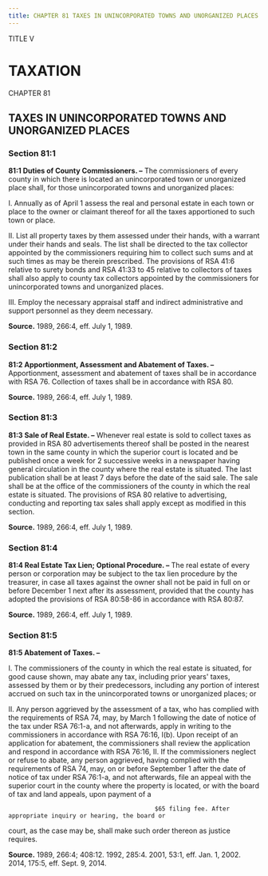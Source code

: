 ```yaml
---
title: CHAPTER 81 TAXES IN UNINCORPORATED TOWNS AND UNORGANIZED PLACES
---
```


TITLE V
                                             
TAXATION
========

CHAPTER 81
                                             
TAXES IN UNINCORPORATED TOWNS AND UNORGANIZED PLACES
----------------------------------------------------

### Section 81:1

 **81:1 Duties of County Commissioners. –** The commissioners of
every county in which there is located an unincorporated town or
unorganized place shall, for those unincorporated towns and unorganized
places:
                                             
 I. Annually as of April 1 assess the real and personal estate in
each town or place to the owner or claimant thereof for all the taxes
apportioned to such town or place.
                                             
 II. List all property taxes by them assessed under their hands, with
a warrant under their hands and seals. The list shall be directed to the
tax collector appointed by the commissioners requiring him to collect
such sums and at such times as may be therein prescribed. The provisions
of RSA 41:6 relative to surety bonds and RSA 41:33 to 45 relative to
collectors of taxes shall also apply to county tax collectors appointed
by the commissioners for unincorporated towns and unorganized places.
                                             
 III. Employ the necessary appraisal staff and indirect
administrative and support personnel as they deem necessary.

**Source.** 1989, 266:4, eff. July 1, 1989.

### Section 81:2

 **81:2 Apportionment, Assessment and Abatement of Taxes. –**
Apportionment, assessment and abatement of taxes shall be in accordance
with RSA 76. Collection of taxes shall be in accordance with RSA 80.

**Source.** 1989, 266:4, eff. July 1, 1989.

### Section 81:3

 **81:3 Sale of Real Estate. –** Whenever real estate is sold to
collect taxes as provided in RSA 80 advertisements thereof shall be
posted in the nearest town in the same county in which the superior
court is located and be published once a week for 2 successive weeks in
a newspaper having general circulation in the county where the real
estate is situated. The last publication shall be at least 7 days before
the date of the said sale. The sale shall be at the office of the
commissioners of the county in which the real estate is situated. The
provisions of RSA 80 relative to advertising, conducting and reporting
tax sales shall apply except as modified in this section.

**Source.** 1989, 266:4, eff. July 1, 1989.

### Section 81:4

 **81:4 Real Estate Tax Lien; Optional Procedure. –** The real estate
of every person or corporation may be subject to the tax lien procedure
by the treasurer, in case all taxes against the owner shall not be paid
in full on or before December 1 next after its assessment, provided that
the county has adopted the provisions of RSA 80:58-86 in accordance with
RSA 80:87.

**Source.** 1989, 266:4, eff. July 1, 1989.

### Section 81:5

 **81:5 Abatement of Taxes. –**
                                             
 I. The commissioners of the county in which the real estate is
situated, for good cause shown, may abate any tax, including prior
years' taxes, assessed by them or by their predecessors, including any
portion of interest accrued on such tax in the unincorporated towns or
unorganized places; or
                                             
 II. Any person aggrieved by the assessment of a tax, who has
complied with the requirements of RSA 74, may, by March 1 following the
date of notice of the tax under RSA 76:1-a, and not afterwards, apply in
writing to the commissioners in accordance with RSA 76:16, I(b). Upon
receipt of an application for abatement, the commissioners shall review
the application and respond in accordance with RSA 76:16, II. If the
commissioners neglect or refuse to abate, any person aggrieved, having
complied with the requirements of RSA 74, may, on or before September 1
after the date of notice of tax under RSA 76:1-a, and not afterwards,
file an appeal with the superior court in the county where the property
is located, or with the board of tax and land appeals, upon payment of a

                                             $65 filing fee. After appropriate inquiry or hearing, the board or
court, as the case may be, shall make such order thereon as justice
requires.

**Source.** 1989, 266:4; 408:12. 1992, 285:4. 2001, 53:1, eff. Jan. 1,
2002. 2014, 175:5, eff. Sept. 9, 2014.
